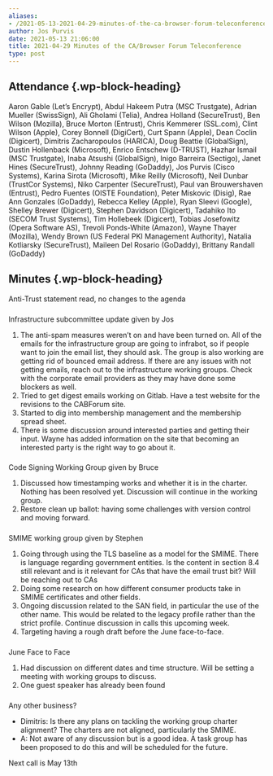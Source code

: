 ```yaml
---
aliases:
- /2021-05-13-2021-04-29-minutes-of-the-ca-browser-forum-teleconference/
author: Jos Purvis
date: 2021-05-13 21:06:00
title: 2021-04-29 Minutes of the CA/Browser Forum Teleconference
type: post
---
```


## Attendance {.wp-block-heading}

Aaron Gable (Let’s Encrypt), Abdul Hakeem Putra (MSC Trustgate), Adrian Mueller (SwissSign), Ali Gholami (Telia), Andrea Holland (SecureTrust), Ben Wilson (Mozilla), Bruce Morton (Entrust), Chris Kemmerer (SSL.com), Clint Wilson (Apple), Corey Bonnell (DigiCert), Curt Spann (Apple), Dean Coclin (Digicert), Dimitris Zacharopoulos (HARICA), Doug Beattie (GlobalSign), Dustin Hollenback (Microsoft), Enrico Entschew (D-TRUST), Hazhar Ismail (MSC Trustgate), Inaba Atsushi (GlobalSign), Inigo Barreira (Sectigo), Janet Hines (SecureTrust), Johnny Reading (GoDaddy), Jos Purvis (Cisco Systems), Karina Sirota (Microsoft), Mike Reilly (Microsoft), Neil Dunbar (TrustCor Systems), Niko Carpenter (SecureTrust), Paul van Brouwershaven (Entrust), Pedro Fuentes (OISTE Foundation), Peter Miskovic (Disig), Rae Ann Gonzales (GoDaddy), Rebecca Kelley (Apple), Ryan Sleevi (Google), Shelley Brewer (Digicert), Stephen Davidson (Digicert), Tadahiko Ito (SECOM Trust Systems), Tim Hollebeek (Digicert), Tobias Josefowitz (Opera Software AS), Trevoli Ponds-White (Amazon), Wayne Thayer (Mozilla), Wendy Brown (US Federal PKI Management Authority), Natalia Kotliarsky (SecureTrust), Maileen Del Rosario (GoDaddy), Brittany Randall (GoDaddy)

## Minutes {.wp-block-heading}

Anti-Trust statement read, no changes to the agenda

### 

Infrastructure subcommittee update given by Jos

1. The anti-spam measures weren’t on and have been turned on. All of the emails for the infrastructure group are going to infrabot, so if people want to join the email list, they should ask. The group is also working are getting rid of bounced email address. If there are any issues with not getting emails, reach out to the infrastructure working groups. Check with the corporate email providers as they may have done some blockers as well.
1. Tried to get digest emails working on Gitlab. Have a test website for the revisions to the CABForum site.
1. Started to dig into membership management and the membership spread sheet.
1. There is some discussion around interested parties and getting their input. Wayne has added information on the site that becoming an interested party is the right way to go about it.

### 

Code Signing Working Group given by Bruce

1. Discussed how timestamping works and whether it is in the charter. Nothing has been resolved yet. Discussion will continue in the working group.
1. Restore clean up ballot: having some challenges with version control and moving forward.

### 

SMIME working group given by Stephen

1. Going through using the TLS baseline as a model for the SMIME. There is language regarding government entities. Is the content in section 8.4 still relevant and is it relevant for CAs that have the email trust bit? Will be reaching out to CAs
1. Doing some research on how different consumer products take in SMIME certificates and other fields.
1. Ongoing discussion related to the SAN field, in particular the use of the other name. This would be related to the legacy profile rather than the strict profile. Continue discussion in calls this upcoming week.
1. Targeting having a rough draft before the June face-to-face.

### 

June Face to Face

1. Had discussion on different dates and time structure. Will be setting a meeting with working groups to discuss.
1. One guest speaker has already been found

### 

Any other business?

- Dimitris: Is there any plans on tackling the working group charter alignment? The charters are not aligned, particularly the SMIME.
- A: Not aware of any discussion but is a good idea. A task group has been proposed to do this and will be scheduled for the future.

Next call is May 13th